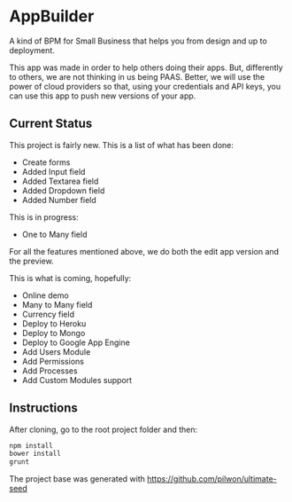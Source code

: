 AppBuilder
==========

A kind of BPM for Small Business that helps you from design and up to deployment.

This app was made in order to help others doing their apps. But, differently to others, we are not thinking in us being PAAS. Better, we will use the power of cloud providers so that, using your credentials and API keys, you can use this app to push new versions of your app. 


Current Status
----------

This project is fairly new. This is a list of what has been done:

- Create forms
- Added Input field
- Added Textarea field
- Added Dropdown field
- Added Number field

This is in progress:
- One to Many field

For all the features mentioned above, we do both the edit app version and the preview.

This is what is coming, hopefully:

- Online demo
- Many to Many field
- Currency field
- Deploy to Heroku
- Deploy to Mongo
- Deploy to Google App Engine
- Add Users Module
- Add Permissions
- Add Processes
- Add Custom Modules support

Instructions
----------

After cloning, go to the root project folder and then:

```javascript
npm install
bower install
grunt
```

The project base was generated with https://github.com/pilwon/ultimate-seed



